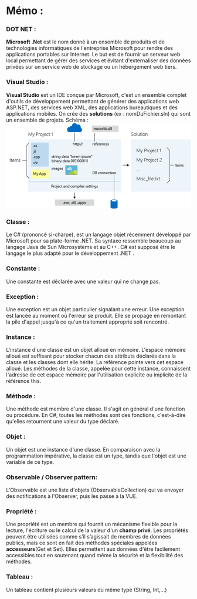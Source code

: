# Mémo :

### DOT NET :
**Microsoft .Net** est le nom donné à un ensemble de produits et de technologies informatiques de l'entreprise Microsoft pour rendre des applications portables sur Internet. Le but est de fournir un serveur web local permettant de gérer des services et évitant d'externaliser des données privées sur un service web de stockage ou un hébergement web tiers.

### Visual Studio :
**Visual Studio** est un IDE conçue par Microsoft, c'est un ensemble complet d'outils de développement permettant de générer des applications web ASP.NET, des services web XML, des applications bureautiques et des applications mobiles. 
On crée des **solutions** (ex : nomDuFichier.sln) qui sont un ensemble de projets.
Schéma : 
![](https://github.com/loicm91/Documentation/blob/master/C-SHARP/solutionVS.jpeg)

### Classe : 
Le C# (prononcé si-charpe), est un langage objet récemment développé par Microsoft pour sa plate-forme .NET. Sa syntaxe ressemble beaucoup au langage Java de Sun Microsystems et au C++. C# est supposé être le langage le plus adapté pour le développement .NET .

### Constante : 
Une constante est déclarée avec une valeur qui ne change pas.

### Exception :
Une exception est un objet particulier signalant une erreur. Une exception est lancée au moment où l'erreur se produit. Elle se propage en remontant la pile d'appel jusqu'à ce qu'un traitement approprié soit rencontré.

### Instance :
L'instance d'une classe est un objet alloué en mémoire. L'espace mémoire alloué est suffisant pour stocker chacun des attributs déclarés dans la classe et les classes dont elle hérite. La référence pointe vers cet espace alloué. Les méthodes de la classe, appelée pour cette instance, connaissent l'adresse de cet espace mémoire par l'utilisation explicite ou implicite de la référence this.

### Méthode : 
Une méthode est membre d'une classe. Il s'agit en général d'une fonction ou procédure. En C#, toutes les méthodes sont des fonctions, c'est-à-dire qu'elles retournent une valeur du type déclaré.

### Objet : 
Un objet est une instance d'une classe. En comparaison avec la programmation impérative, la classe est un type, tandis que l'objet est une variable de ce type.

### Observable / Observer pattern:
L'Observable est une liste d'objets (ObservableCollection) qui va envoyer des notifications à l'Observer, puis les passe à la VUE.

### Propriété : 
Une propriété est un membre qui fournit un mécanisme flexible pour la lecture, l'écriture ou le calcul de la valeur d'un **champ privé**. Les propriétés peuvent être utilisées comme s’il s’agissait de membres de données publics, mais ce sont en fait des méthodes spéciales appelées **accesseurs**(Get et Set). Elles permettent aux données d'être facilement accessibles tout en soutenant quand même la sécurité et la flexibilité des méthodes.

### Tableau : 
Un tableau contient plusieurs valeurs du même type (String, Int,...)
